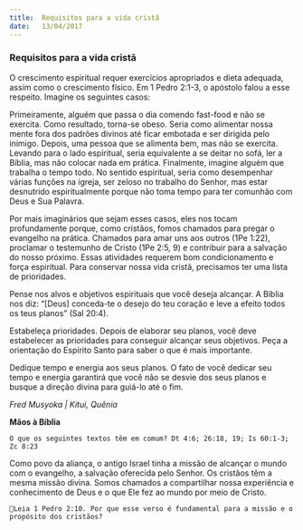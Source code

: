 ```yaml
---
title:  Requisitos para a vida cristã
date:   13/04/2017
---
```


### Requisitos para a vida cristã

O crescimento espiritual requer exercícios apropriados e dieta adequada, assim como o crescimento físico. Em 1 Pedro 2:1-3, o apóstolo falou a esse respeito. Imagine os seguintes casos:

Primeiramente, alguém que passa o dia comendo fast-food e não se exercita. Como resultado, torna-se obeso. Seria como alimentar nossa mente fora dos padrões divinos até ficar embotada e ser dirigida pelo inimigo. Depois, uma pessoa que se alimenta bem, mas não se exercita. Levando para o lado espiritual, seria equivalente a se deitar no sofá, ler a Bíblia, mas não colocar nada em prática. Finalmente, imagine alguém que trabalha o tempo todo. No sentido espiritual, seria como desempenhar várias funções na igreja, ser zeloso no trabalho do Senhor, mas estar desnutrido espiritualmente porque não toma tempo para ter comunhão com Deus e Sua Palavra.

Por mais imaginários que sejam esses casos, eles nos tocam profundamente porque, como cristãos, fomos chamados para pregar o evangelho na prática. Chamados para amar uns aos outros (1Pe 1:22), proclamar o testemunho de Cristo (1Pe 2:5, 9) e contribuir para a salvação do nosso próximo. Essas atividades requerem bom condicionamento e força espiritual. Para conservar nossa vida cristã, precisamos ter uma lista de prioridades.

Pense nos alvos e objetivos espirituais que você deseja alcançar. A Bíblia nos diz: “[Deus] conceda-te o desejo do teu coração e leve a efeito todos os teus planos” (Sal 20:4).

Estabeleça prioridades. Depois de elaborar seu planos, você deve estabelecer as prioridades para conseguir alcançar seus objetivos. Peça a orientação do Espírito Santo para saber o que é mais importante.

Dedique tempo e energia aos seus planos. O fato de você dedicar seu tempo e energia garantirá que você não se desvie dos seus planos e busque a direção divina para guiá-lo até o fim.

_Fred Musyoka | Kitui, Quênia_

**Mãos à Bíblia**

`O que os seguintes textos têm em comum? Dt 4:6; 26:18, 19; Is 60:1-3; Zc 8:23`

Como povo da aliança, o antigo Israel tinha a missão de alcançar o mundo com o evangelho, a salvação oferecida pelo Senhor. Os cristãos têm a mesma missão divina. Somos chamados a compartilhar nossa experiência e conhecimento de Deus e o que Ele fez ao mundo por meio de Cristo.

`Leia 1 Pedro 2:10. Por que esse verso é fundamental para a missão e o propósito dos cristãos?`